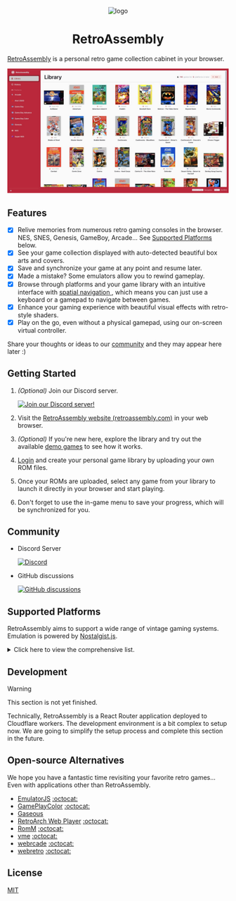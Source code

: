 <p align="center">
  <img src="public/assets/logo/logo-512x512.png" alt="logo" width="100" height="100">
  <h1 align="center">RetroAssembly</h1>
</p>

[RetroAssembly](https://retroassembly.com/) is a personal retro game collection cabinet in your browser.

![library](public/assets/screenshots/library.jpeg)

## Features

- [x] Relive memories from numerous retro gaming consoles in the browser. NES, SNES, Genesis, GameBoy, Arcade... See [Supported Platforms](#supported-platforms) below.
- [x] See your game collection displayed with auto-detected beautiful box arts and covers.
- [x] Save and synchronize your game at any point and resume later.
- [x] Made a mistake? Some emulators allow you to rewind gameplay.
- [x] Browse through platforms and your game library with an intuitive interface with [spatial navigation
](https://en.wikipedia.org/wiki/Spatial_navigation), which means you can just use a keyboard or a gamepad to navigate between games.
- [x] Enhance your gaming experience with beautiful visual effects with retro-style shaders.
- [x] Play on the go, even without a physical gamepad, using our on-screen virtual controller.

Share your thoughts or ideas to our [community](#Community) and they may appear here later :)

## Getting Started
1. *(Optional)* Join our Discord server.

   [![Join our Discord server!](https://invidget.switchblade.xyz/gwaKRAYG6t?theme=light)](https://discord.gg/gwaKRAYG6t)
2. Visit the [RetroAssembly website (retroassembly.com)](https://retroassembly.com/) in your web browser.
3. *(Optional)* If you're new here, explore the library and try out the available [demo games](https://retroassembly.com/demo) to see how it works.
4. [Login](https://retroassembly.com/login) and create your personal game library by uploading your own ROM files.
5. Once your ROMs are uploaded, select any game from your library to launch it directly in your browser and start playing.
6. Don't forget to use the in-game menu to save your progress, which will be synchronized for you.

## Community

+ Discord Server

  [![Discord](https://img.shields.io/discord/1129062038543548496?logo=discord)](https://discord.gg/gwaKRAYG6t)

+ GitHub discussions

  [![GitHub discussions](https://img.shields.io/github/discussions/arianrhodsandlot/retroassembly?logo=github)](https://github.com/arianrhodsandlot/retroassembly/discussions)

## Supported Platforms

RetroAssembly aims to support a wide range of vintage gaming systems. Emulation is powered by [Nostalgist.js](https://nostalgist.js.org/).

<details>
  <summary>Click here to view the comprehensive list.</summary>

  | Console | Available Emulators |
  | - | - |
  | Arcade | `mame2003_plus` |
  | Atari 2600 | `stella2014` |
  | Game Boy | `mgba`, `gearboy`, `gambatte`, `tgbdual` |
  | Game Boy Advance | `mgba`, `vba_next` |
  | Game Boy Color | `mgba`, `gearboy`, `gambatte`, `tgbdual` |
  | Game Gear | `genesis_plus_gx`, `gearsystem` |
  | Genesis / Megadrive | `genesis_plus_gx` |
  | Master System | `genesis_plus_gx`, `picodrive`, `gearsystem` |
  | Neo Geo Pocket | `mednafen_ngp` |
  | Neo Geo Pocket Color | `mednafen_ngp` |
  | NES / Family Computer | `fceumm`, `nestopia`, `quicknes` |
  | Sega SG-1000 | `gearsystem` |
  | Super Famicom / Super NES  | `snes9x`, `snes9x2002`, `snes9x2005`, `snes9x2010` |
  | Virtual Boy | `mednafen_vb` |
  | WonderSwan | `mednafen_wswan` |
  | WonderSwan Color | `mednafen_wswan` |

</details>

## Development
> [!warning]
> This section is not yet finished.

Technically, RetroAssembly is a React Router application deployed to Cloudflare workers. The development environment is a bit complex to setup now. We are going to simplify the setup process and complete this section in the future.

## Open-source Alternatives
We hope you have a fantastic time revisiting your favorite retro games... Even with applications other than RetroAssembly.

+ [EmulatorJS](https://emulatorjs.org) [:octocat:](https://github.com/EmulatorJS/EmulatorJS)
+ [GamePlayColor](https://gameplaycolor.com) [:octocat:](https://github.com/gameplaycolor/gameplaycolor)
+ [Gaseous](https://github.com/gaseous-project/gaseous-server)
+ [RetroArch Web Player](https://web.libretro.com) [:octocat:](https://github.com/libretro/RetroArch/tree/master/pkg/emscripten)
+ [RomM](https://romm.app/) [:octocat:](https://github.com/rommapp/romm)
+ [vme](https://gitgalu.github.io/vme/) [:octocat:](https://github.com/gitGalu/vme)
+ [webrcade](https://www.webrcade.com) [:octocat:](https://github.com/webrcade/webrcade)
+ [webretro](https://binbashbanana.github.io/webretro/) [:octocat:](https://github.com/BinBashBanana/webretro)

## License
[MIT](license)
